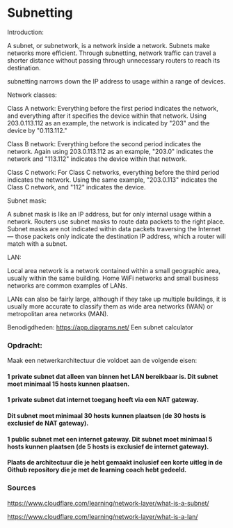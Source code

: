 # Subnetting


Introduction:

A subnet, or subnetwork, is a network inside a network. Subnets make networks more efficient. Through subnetting, network traffic can travel a shorter distance without passing through unnecessary routers to reach its destination.

subnetting narrows down the IP address to usage within a range of devices.

Network classes:

Class A network: Everything before the first period indicates the network, and everything after it specifies the device within that network. Using 203.0.113.112 as an example, the network is indicated by "203" and the device by "0.113.112."

Class B network: Everything before the second period indicates the network. Again using 203.0.113.112 as an example, "203.0" indicates the network and "113.112" indicates the device within that network.

Class C network: For Class C networks, everything before the third period indicates the network. Using the same example, "203.0.113" indicates the Class C network, and "112" indicates the device.

Subnet mask:

A subnet mask is like an IP address, but for only internal usage within a network. Routers use subnet masks to route data packets to the right place. Subnet masks are not indicated within data packets traversing the Internet — those packets only indicate the destination IP address, which a router will match with a subnet.



LAN:

Local area network is a network contained within a small geographic area, usually within the same building. Home WiFi networks and small business networks are common examples of LANs. 

LANs can also be fairly large, although if they take up multiple buildings, it is usually more accurate to classify them as wide area networks (WAN) or metropolitan area networks (MAN).

Benodigdheden:
https://app.diagrams.net/
Een subnet calculator
### Opdracht:
 Maak een netwerkarchitectuur die voldoet aan de volgende eisen:


#### 1 private subnet dat alleen van binnen het LAN bereikbaar is. Dit subnet moet minimaal 15 hosts kunnen plaatsen.


#### 1 private subnet dat internet toegang heeft via een NAT gateway. 
#### Dit subnet moet minimaal 30 hosts kunnen plaatsen (de 30 hosts is exclusief de NAT gateway).



#### 1 public subnet met een internet gateway. Dit subnet moet minimaal 5 hosts kunnen plaatsen (de 5 hosts is exclusief de internet gateway).

#### Plaats de architectuur die je hebt gemaakt inclusief een korte uitleg in de Github repository die je met de learning coach hebt gedeeld.

### Sources

https://www.cloudflare.com/learning/network-layer/what-is-a-subnet/

https://www.cloudflare.com/learning/network-layer/what-is-a-lan/

